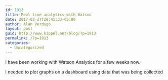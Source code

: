 ```yaml
---
id: 1913
title: Real time analytics with Watson
date: 2017-02-27T20:41:33-05:00
author: Alan Verdugo
layout: post
guid: http://www.kippel.net/blog/?p=1913
permalink: /?p=1913
categories:
  - Uncategorized
---
```

I have been working with Watson Analytics for a few weeks now.

I needed to plot graphs on a dashboard using data that was being collected